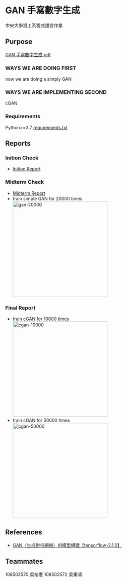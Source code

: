 # GAN 手寫數字生成

中央大學資工系程式語言作業

## Purpose

[GAN 手寫數字生成.pdf](/hw/GAN手寫數字生成.pdf)

### WAYS WE ARE DOING FIRST

now we are doing a simply GAN

### WAYS WE ARE IMPLEMENTING SECOND

cGAN

### Requirements

Python>=3.7
[requirements.txt](/requirements.txt)

## Reports

### Inition Check

- [Inition Report](/report/inition/程式語言-期末報告分組_第12組.pdf)

### Midterm Check

- [Midterm Report](/report/midterm/GAN手寫數字生成_第12組.pdf)
- train simple GAN for 20000 times<br><img src="/report/midterm/gan.png" width="300" height="300" title="gan-20000">

### Final Report

- train cGAN for 10000 times<br><img src="/report/final/cgan-10000.png" width="300" height="300" title="cgan-10000">
- train cGAN for 50000 times<br><img src="/report/final/cgan-50000.png" width="300" height="300" title="cgan-50000">

<!-- - train cGAN for 100000 times<br><img src="/report/final/cgan-100000.png" width="300" height="300" title="cgan-100000"> -->

## References

- [GAN（生成對抗網絡）的模型構建【tensorflow-2.1.0】](https://blog.csdn.net/gdhy9064/article/details/104106500)

## Teammates

108502570 吳榕憲
108502572 吳秉鴻
